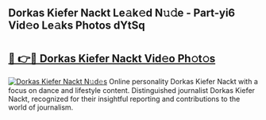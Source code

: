 ## Dorkas Kiefer Nackt Le𝚊k𝚎d N𝚞𝚍e - Part-yi6 Vid𝚎o Le𝚊ks Photos dYtSq

# <h2><a href="http://fb3gt8g.evod.top/?m=Dorkas+Kiefer+Nackt">🔗 👉🔴 Dorkas Kiefer Nackt Vid𝚎o Ph𝚘t𝚘s</a></h2>

[![Dorkas Kiefer Nackt N𝚞d𝚎s](https://i.imgur.com/8V9OHl7.gif)](http://fb3gt8g.evod.top/?m=Dorkas+Kiefer+Nackt)
Online personality Dorkas Kiefer Nackt with a focus on dance and lifestyle content. Distinguished journalist Dorkas Kiefer Nackt, recognized for their insightful reporting and contributions to the world of journalism. 
